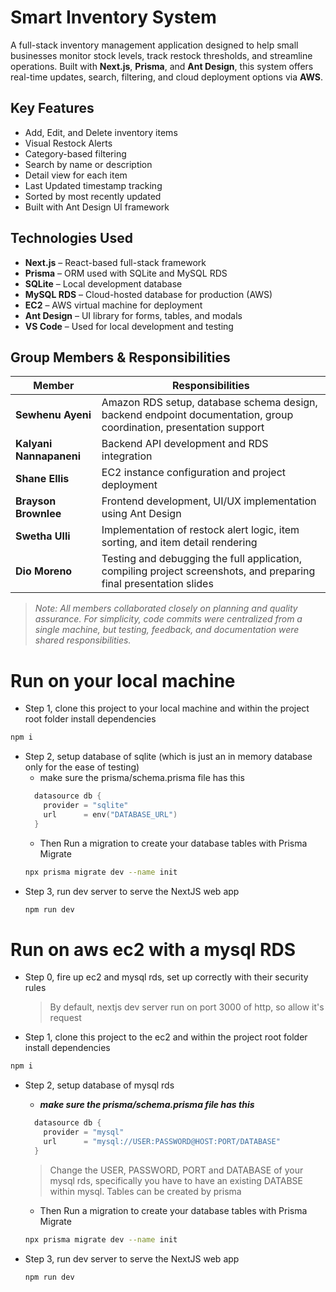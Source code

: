 # Smart Inventory System

A full-stack inventory management application designed to help small businesses monitor stock levels, track restock thresholds, and streamline operations. Built with **Next.js**, **Prisma**, and **Ant Design**, this system offers real-time updates, search, filtering, and cloud deployment options via **AWS**.

## Key Features

- Add, Edit, and Delete inventory items
- Visual Restock Alerts
- Category-based filtering
- Search by name or description
- Detail view for each item
- Last Updated timestamp tracking
- Sorted by most recently updated
- Built with Ant Design UI framework

## Technologies Used

- **Next.js** – React-based full-stack framework
- **Prisma** – ORM used with SQLite and MySQL RDS
- **SQLite** – Local development database
- **MySQL RDS** – Cloud-hosted database for production (AWS)
- **EC2** – AWS virtual machine for deployment
- **Ant Design** – UI library for forms, tables, and modals
- **VS Code** – Used for local development and testing

## Group Members & Responsibilities

| Member              | Responsibilities |
|---------------------|------------------|
| **Sewhenu Ayeni**   | Amazon RDS setup, database schema design, backend endpoint documentation, group coordination, presentation support |
| **Kalyani Nannapaneni** | Backend API development and RDS integration |
| **Shane Ellis**     | EC2 instance configuration and project deployment |
| **Brayson Brownlee** | Frontend development, UI/UX implementation using Ant Design |
| **Swetha Ulli**     | Implementation of restock alert logic, item sorting, and item detail rendering |
| **Dio Moreno**      | Testing and debugging the full application, compiling project screenshots, and preparing final presentation slides |

> *Note: All members collaborated closely on planning and quality assurance. For simplicity, code commits were centralized from a single machine, but testing, feedback, and documentation were shared responsibilities.*

# Run on your local machine

- Step 1, clone this project to your local machine and within the project root folder 
  install dependencies
```bash
npm i
```
- Step 2, setup database of sqlite (which is just an in 
memory database only for the ease of testing)
    - make sure the prisma/schema.prisma file has this
  ```c
    datasource db {
      provider = "sqlite" 
      url      = env("DATABASE_URL")     
    }
  ```
    - Then Run a migration to create your database tables with Prisma Migrate
    ```bash
    npx prisma migrate dev --name init
    ```
- Step 3, run dev server to serve the NextJS web app
    ```bash
    npm run dev
    ```

# Run on aws ec2 with a mysql RDS

- Step 0, fire up ec2 and mysql rds, set up correctly with their security rules
    > By default, nextjs dev server run on port 3000 of http, so allow it's request
- Step 1, clone this project to the ec2 and within the project root folder
  install dependencies
```bash
npm i
```
- Step 2, setup database of mysql rds 
    - ***make sure the prisma/schema.prisma file has this***
  ```c
    datasource db {
      provider = "mysql" 
      url      = "mysql://USER:PASSWORD@HOST:PORT/DATABASE"  
    }
  ```
  > Change the USER, PASSWORD, PORT and DATABASE of your mysql rds, specifically
  > you have to have an existing DATABSE within mysql. 
  > Tables can be created by prisma

    - Then Run a migration to create your database tables with Prisma Migrate
    ```bash
    npx prisma migrate dev --name init
    ```
- Step 3, run dev server to serve the NextJS web app
    ```bash
    npm run dev
    ```


##